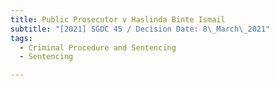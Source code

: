 ```yaml
---
title: Public Prosecutor v Haslinda Binte Ismail
subtitle: "[2021] SGDC 45 / Decision Date: 8\_March\_2021"
tags:
  - Criminal Procedure and Sentencing
  - Sentencing

---
```


